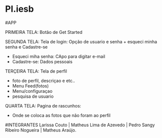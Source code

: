 # PI.iesb

#APP

PRIMEIRA TELA: Botão de Get Started

SEGUNDA TELA: Tela de login: Opção de usuario e senha + esqueci minha senha e Cadastre-se
- Esqueci miha senha: CApo para digitar e-mail
- Cadastre-se: Dados pessoais
  
TERÇEIRA TELA: Tela de perfil
- foto de perfil, descriçao e etc..
- Menu Feed(fotos)
- Menu/configuraçao
- pesquisa de usuario
  
QUARTA TELA: Pagina de rascunhos:
- Onde se coloca as fotos que não foram ao perfil



#INTEGRANTES
  Larissa Couto |
  Matheus Lima de Azevedo |
  Pedro Sangy Ribeiro Nogueira |
  Matheus Araújo.

